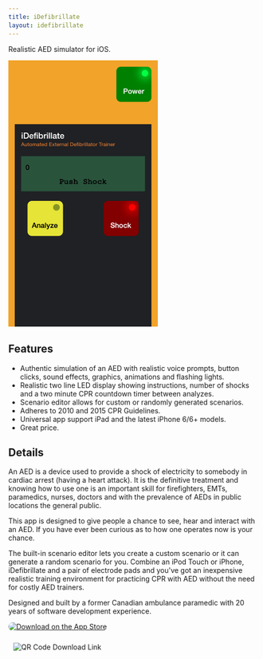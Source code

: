 ```yaml
---
title: iDefibrillate
layout: idefibrillate
---
```


Realistic AED simulator for iOS.

<img alt="Screenshot of iDefibrillate" src="screenshots/1.png" width="300">

## Features

- Authentic simulation of an AED with realistic voice prompts, button clicks, sound effects, graphics, animations and flashing lights.
- Realistic two line LED display showing instructions, number of shocks and a two minute CPR countdown timer between analyzes.
- Scenario editor allows for custom or randomly generated scenarios.
- Adheres to 2010 and 2015 CPR Guidelines.
- Universal app support iPad and the latest iPhone 6/6+ models.
- Great price.

## Details

An AED is a device used to provide a shock of electricity to somebody in cardiac arrest (having a heart attack). It is the definitive treatment and knowing how to use one is an important skill for firefighters, EMTs, paramedics, nurses, doctors and with the prevalence of AEDs in public locations the general public.

This app is designed to give people a chance to see, hear and interact with an AED. If you have ever been curious as to how one operates now is your chance.

The built-in scenario editor lets you create a custom scenario or it can generate a random scenario for you. Combine an iPod Touch or iPhone, iDefibrillate and a pair of electrode pads and you've got an inexpensive realistic training environment for practicing CPR with AED without the need for costly AED trainers.

Designed and built by a former Canadian ambulance paramedic with 20 years of software development experience.

<div>

<a href="https://apps.apple.com/us/app/idefibrillate-aed-simulator/id359990739?itsct=apps_box_badge&amp;itscg=30200" style="overflow: hidden; border-radius: 13px; width: 250px; height: 83px;"><img src="https://tools.applemediaservices.com/api/badges/download-on-the-app-store/black/en-us?size=250x83&amp;releaseDate=1412812800" alt="Download on the App Store" style="border-radius: 13px; width: 250px; height: 83px;"></a>

<img style="padding:10px; width: 120px; height: 120px" alt="QR Code Download Link" src="https://tools-qr-production.s3.amazonaws.com/output/apple-toolbox/258db9b681d90a1715dbafa4a3305746/b7142da490218d87c633123f4d5dfd92.png">

</div>
